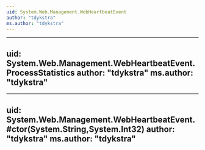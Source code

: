 ```yaml
---
uid: System.Web.Management.WebHeartbeatEvent
author: "tdykstra"
ms.author: "tdykstra"
---
```


---
uid: System.Web.Management.WebHeartbeatEvent.ProcessStatistics
author: "tdykstra"
ms.author: "tdykstra"
---

---
uid: System.Web.Management.WebHeartbeatEvent.#ctor(System.String,System.Int32)
author: "tdykstra"
ms.author: "tdykstra"
---
